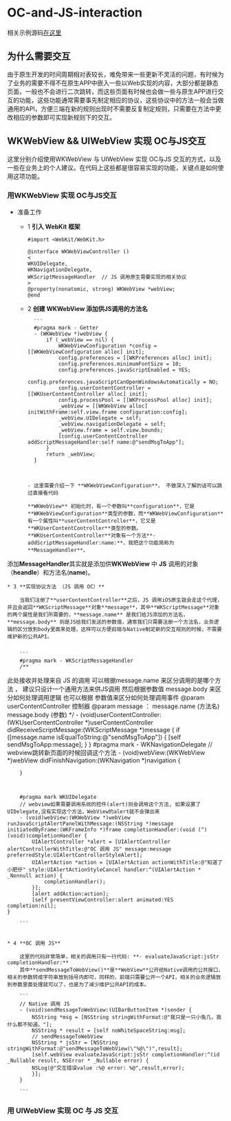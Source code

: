

# OC-and-JS-interaction

相关示例源码[在这里](https://github.com/XFNicar/OC-and-JS-interaction)

## 为什么需要交互


由于原生开发的时间周期相对表较长，难免带来一些更新不灵活的问题，有时候为了业务的需要不得不在原生APP中嵌入一些以Web实现的内容，大部分都是静态页面，一般也不会进行二次跳转，而这些页面有时候也会做一些与原生APP进行交互的功能，这些功能通常需要事先制定相应的协议，这些协议中的方法一般会当做通用的API，方便三端在新的规则出现时不需要反复制定规则，只需要在方法中更改相应的参数即可实现新规则下的交互。



## WKWebView && UIWebView 实现 OC与JS交互 

这里分别介绍使用WKWebView 与 UIWebView 实现 OC与JS 交互的方式，以及一些在业务上的个人建议。在代码上这些都是很容易实现的功能，关键点是如何使用这项功能。

### 用WKWebView 实现 OC与JS交互 

* 准备工作 
	* 1 **引入 WebKit 框架**
		
		```	
		#import <WebKit/WebKit.h>

		@interface WKWebViewController ()
		<
		WKUIDelegate,
		WKNavigationDelegate,
		WKScriptMessageHandler	// JS 调用原生需要实现的相关协议
		>
		@property(nonatomic, strong) WKWebView *webView;
		@end
	
		```
	
	* 2 **创建 WKWebView 添加供JS调用的方法名**

			
			```
			#pragma mark - Getter
			- (WKWebView *)webView {
    			if (_webView == nil) {
        			WKWebViewConfiguration *config = [[WKWebViewConfiguration alloc] init];
        			config.preferences = [[WKPreferences alloc] init];
        			config.preferences.minimumFontSize = 10;
        			config.preferences.javaScriptEnabled = YES;
        			config.preferences.javaScriptCanOpenWindowsAutomatically = NO;
        			config.userContentController = [[WKUserContentController alloc] init];
        			config.processPool = [[WKProcessPool alloc] init];
        			_webView = [[WKWebView alloc] initWithFrame:self.view.frame configuration:config];
        			_webView.UIDelegate = self;
        			_webView.navigationDelegate = self;
        			_webView.frame = self.view.bounds;
        			[config.userContentController addScriptMessageHandler:self name:@"sendMsgToApp"];
    			}
    			return _webView;
			}
		
		```


	  - 这里需要介绍一下 **WKWebViewConfiguration**， 不做深入了解的话可以跳过直接看代码 
		
		**WKWebView** 初始化时，有一个参数叫**configuration**，它是**WKWebViewConfiguration**类型的参数，而**WKWebViewConfiguration**有一个属性叫**userContentController**，它又是**WKUserContentController**类型的参数。**WKUserContentController**对象有一个方法**- addScriptMessageHandler:name:**，我把这个功能简称为**MessageHandler**。
添加**MessageHandler**其实就是添加供**WKWebView** 中 **JS** 调用的对象（**heandle**）和方法名(**name**)。

	* 3 **实现协议方法 （JS 调用 OC）**
		
		当我们注册了**userContentController**之后，JS 调用iOS原生就会走这个代理，并且会返回**WKScriptMessage**对象**message**，其中**WKScriptMessage**对象的两个属性是我们所需要的，**message.name** 是我们给JS添加的方法名，**message.body** 则是JS给我们发送的参数值，通常我们只需要注册一个方法名，业务逻辑的区分放到body里面来处理，这样可以方便前端与Native制定新的交互规则的时候，不需要维护新的公共API。

		
		```
		#pragma mark - WKScriptMessageHandler
		/**
 此处接收并处理来自 JS 的调用
 可以根据message.name 来区分调用的是哪个方法 ，
 建议只设计一个通用方法来供JS调用
 然后根据参数值 message.body 来区分如何处理调用逻辑
 也可以根据  参数值来区分如何处理调用事件
 @param userContentController 控制器
 @param message ：
                message.name (方法名)
                message.body (参数)
 */
		- (void)userContentController:(WKUserContentController *)userContentController didReceiveScriptMessage:(WKScriptMessage *)message {
		   if ([message.name isEqualToString:@"sendMsgToApp"]) { 
        		[self sendMsgToApp:message];
    		}
		}
		#pragma mark - WKNavigationDelegate
		// webview跳转新页面的时候回调这个方法
		- (void)webView:(WKWebView *)webView didFinishNavigation:(WKNavigation *)navigation {
    
		}



		#pragma mark WKUIDelegate
		// webview如果需要调用系统的控件(alert)则会调用这个方法, 如果设置了UIDelegate,没有实现这个方法，WebView的alert就不会弹出来
		- (void)webView:(WKWebView *)webView runJavaScriptAlertPanelWithMessage:(NSString *)message initiatedByFrame:(WKFrameInfo *)frame completionHandler:(void (^)(void))completionHandler {
    		UIAlertController *alert = [UIAlertController alertControllerWithTitle:@"OC 调用 JS" message:message preferredStyle:UIAlertControllerStyleAlert];
    		UIAlertAction *action = [UIAlertAction actionWithTitle:@"知道了小肥仔" style:UIAlertActionStyleCancel handler:^(UIAlertAction * _Nonnull action) {
        		completionHandler();
    		}];
    		[alert addAction:action];
    		[self presentViewController:alert animated:YES completion:nil];
	}
	
		```


	* 4 **OC 调用 JS**

		这里的代码非常简单，相关的调用只有一行代码: **- evaluateJavaScript:jsStr completionHandler:**
		其中**sendMessageToWebView()**是**WebView**公开给Native调用的公共接口，相关的参数转成字符串放到括号内即可，同样的，前端只需要公开一个API，相关的业务逻辑放到参数里面处理就可以了，也是为了减少维护公共API的成本。
		
		```
		// Native 调用 JS
		- (void)sendMessageToWebView:(UIBarButtonItem *)sender {
   	 		NSString *msg = [NSString stringWithFormat:@"我只是一只小兔几，我什么都不知道。"];
    		NSString * result = [self noWhiteSpaceString:msg];
    		// sendMessageToWebView
   			NSString * jsStr = [NSString stringWithFormat:@"sendMessageToWebView(\"%@\")",result];
    		[self.webView evaluateJavaScript:jsStr completionHandler:^(id _Nullable result, NSError * _Nullable error) {
        	NSLog(@"交互错误value :%@ error: %@",result,error);
    		}];
		}

		```
		
### 用 UIWebView 实现 OC 与 JS 交互